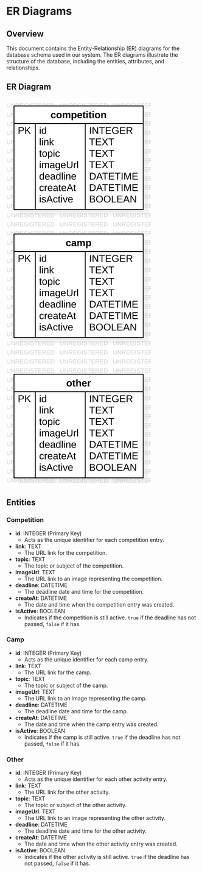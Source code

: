 # ER Diagrams

## Overview

This document contains the Entity-Relationship (ER) diagrams for the database schema used in our system. The ER diagrams illustrate the structure of the database, including the entities, attributes, and relationships.

## ER Diagram

![ER Diagram](/detailed-design/er-diagrams/er-diagram.svg)

## Entities

### Competition
- **id**: INTEGER (Primary Key)
  - Acts as the unique identifier for each competition entry.
- **link**: TEXT
  - The URL link for the competition.
- **topic**: TEXT
  - The topic or subject of the competition.
- **imageUrl**: TEXT
  - The URL link to an image representing the competition.
- **deadline**: DATETIME
  - The deadline date and time for the competition.
- **createAt**: DATETIME
  - The date and time when the competition entry was created.
- **isActive**: BOOLEAN
  - Indicates if the competition is still active. `true` if the deadline has not passed, `false` if it has.

### Camp
- **id**: INTEGER (Primary Key)
  - Acts as the unique identifier for each camp entry.
- **link**: TEXT
  - The URL link for the camp.
- **topic**: TEXT
  - The topic or subject of the camp.
- **imageUrl**: TEXT
  - The URL link to an image representing the camp.
- **deadline**: DATETIME
  - The deadline date and time for the camp.
- **createAt**: DATETIME
  - The date and time when the camp entry was created.
- **isActive**: BOOLEAN
  - Indicates if the camp is still active. `true` if the deadline has not passed, `false` if it has.

### Other
- **id**: INTEGER (Primary Key)
  - Acts as the unique identifier for each other activity entry.
- **link**: TEXT
  - The URL link for the other activity.
- **topic**: TEXT
  - The topic or subject of the other activity.
- **imageUrl**: TEXT
  - The URL link to an image representing the other activity.
- **deadline**: DATETIME
  - The deadline date and time for the other activity.
- **createAt**: DATETIME
  - The date and time when the other activity entry was created.
- **isActive**: BOOLEAN
  - Indicates if the other activity is still active. `true` if the deadline has not passed, `false` if it has.